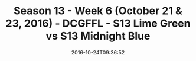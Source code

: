 ---
title: Season 13 - Week 6 (October 21 & 23, 2016) - DCGFFL - S13 Lime Green vs S13
  Midnight Blue
teams-score:
- team: _teams/s13-lime.md
  score:
- team: _teams/s13-midnight-blue.md
  score: 6
mvp: J. Grossman (Lime); A. Payne (Midnight)
game-ball: S. Kelly (Lime); L. Walton (Midnight)
sportsperson: ''
season: 13
week: 6
date: '2016-10-24T09:36:52'
pageid: season-13-week-6-october-21-23-2016-4818-vs-4820
---